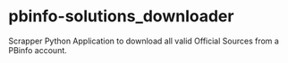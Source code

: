 # pbinfo-solutions_downloader
Scrapper Python Application to download all valid Official Sources from a PBinfo account.
